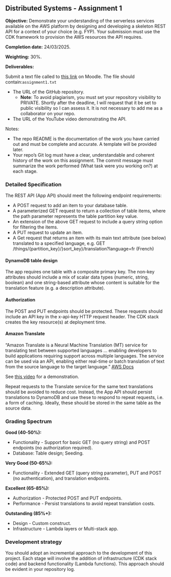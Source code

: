 ## Distributed Systems - Assignment 1

**Objective:** Demonstrate your understanding of the serverless services available on the AWS platform by designing and developing a skeleton REST API for a context of your choice (e.g. FYP). Your submission must use the CDK framework to provision the AWS resources the API requires.

**Completion date:** 24/03/2025.

**Weighting:** 30%.

**Deliverables:**

Submit a text file called to [this link](https://moodle.wit.ie/mod/assign/view.php?id=4472833) on Moodle. The file should contain:`assignment1.txt`

- The URL of the GitHub repository.
  - **Note**: To avoid plagiarism, you must set your repository visibility to PRIVATE. Shortly after the deadline, I will request that it be set to public visibility so I can assess it. It is not necessary to add me as a collaborator on your repo.
- The URL of the YouTube video demonstrating the API.

Notes:

- The repo README is the documentation of the work you have carried out and must be complete and accurate. A template will be provided later.
- Your repo’s Git log must have a clear, understandable and coherent history of the work on this assignment. The commit message must summarize the work performed (What task were you working on?) at each stage.

### Detailed Specification

The REST API (App API) should meet the following endpoint requirements:

- A POST request to add an item to your database table.
- A parameterized GET request to return a collection of table items, where the path parameter represents the table partition key value.
- An extension of the above GET request to include a query string option for filtering the items.
- A PUT request to update an item.
- A Get request that returns an item with its main text attribute (see below) translated to a specified language, e.g. GET /things/{partition_key}/}sort_key}/translation?language=fr (French)

#### DynamoDB table design

The app requires one table with a composite primary key. The non-key attributes should include a mix of scalar data types (numeric, string, boolean) and one string-based attribute whose content is suitable for the translation feature (e.g. a description attribute).

#### Authorization

The POST and PUT endpoints should be protected. These requests should include an API key in the x-api-key HTTP request header. The CDK stack creates the key resource(s) at deployment time.

#### Amazon Translate

“Amazon Translate is a Neural Machine Translation (MT) service for translating text between supported languages … enabling developers to build applications requiring support across multiple languages. The service can be used via an API, enabling either real-time or batch translation of text from the source language to the target language.” [AWS Docs](https://docs.aws.amazon.com/translate/latest/dg/what-is.html)

See [this video](https://completecoding.io/typescript-translation-api/) for a demonstration.

Repeat requests to the Translate service for the same text translations should be avoided to reduce cost. Instead, the App API should persist translations to DynamoDB and use these to respond to repeat requests, i.e. a form of caching. Ideally, these should be stored in the same table as the source data.

### Grading Spectrum

**Good (40-50%):**

- Functionality - Support for basic GET (no query string) and POST endpoints (no authorization required).
- Database: Table design; Seeding.

**Very Good (50-65%):**

- Functionality - Extended GET (query string parameter), PUT and POST (no authentication), and translation endpoints.		

**Excellent (65-85%):**

- Authorization - Protected POST and PUT endpoints.
- Performance - Persist translations to avoid repeat translation costs.

**Outstanding (85%+):**

- Design - Custom construct.
- Infrastructure - Lambda layers or Multi-stack app.

### Development strategy

You should adopt an incremental approach to the development of this project. Each stage will involve the addition of infrastructure (CDK stack code) and backend functionality (Lambda functions). This approach should be evident in your repository log.